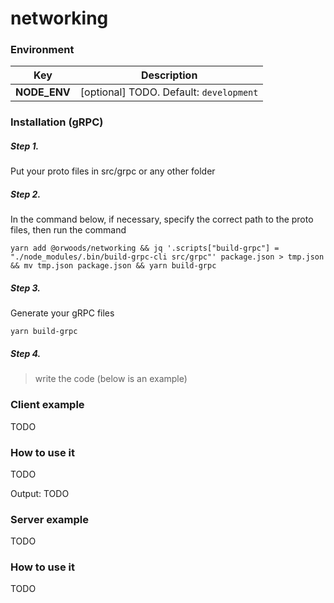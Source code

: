 # networking

### Environment

Key | Description
------------ | -------------
**NODE_ENV** | [optional] TODO. Default: `development`

### Installation (gRPC)

##### Step 1.
Put your proto files in src/grpc or any other folder

##### Step 2.
In the command below, if necessary, specify the correct path to the proto files, then run the command
```shell
yarn add @orwoods/networking && jq '.scripts["build-grpc"] = "./node_modules/.bin/build-grpc-cli src/grpc"' package.json > tmp.json && mv tmp.json package.json && yarn build-grpc
```

##### Step 3.
Generate your gRPC files
```shell
yarn build-grpc
```

##### Step 4.
> write the code (below is an example)

### Client example
TODO

### How to use it
TODO

Output:
TODO

### Server example
TODO

### How to use it
TODO
